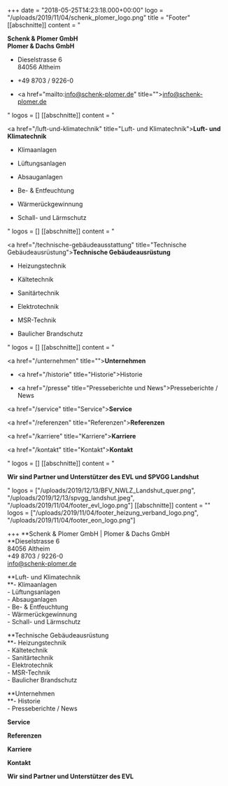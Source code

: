 +++
date = "2018-05-25T14:23:18.000+00:00"
logo = "/uploads/2019/11/04/schenk_plomer_logo.png"
title = "Footer"
[[abschnitte]]
content = "<p><strong>Schenk &amp; Plomer GmbH<br>Plomer &amp; Dachs GmbH</strong></p><ul><li><p>Dieselstrasse 6<br>84056 Altheim</p></li><li><p>+49 8703 / 9226-0</p></li><li><p><a href=\"mailto:info@schenk-plomer.de\" title=\"\">info@schenk-plomer.de</a></p></li></ul>"
logos = []
[[abschnitte]]
content = "<p><a href=\"/luft-und-klimatechnik\" title=\"Luft- und Klimatechnik\"><strong>Luft- und Klimatechnik</strong></a></p><ul><li><p>Klimaanlagen</p></li><li><p>Lüftungsanlagen</p></li><li><p>Absauganlagen</p></li><li><p>Be- &amp; Entfeuchtung</p></li><li><p>Wärmerückgewinnung</p></li><li><p>Schall- und Lärmschutz</p></li></ul>"
logos = []
[[abschnitte]]
content = "<p><a href=\"/technische-gebäudeausstattung\" title=\"Technische Gebäudeausrüstung\"><strong>Technische Gebäudeausrüstung</strong></a></p><ul><li><p>Heizungstechnik</p></li><li><p>Kältetechnik</p></li><li><p>Sanitärtechnik</p></li><li><p>Elektrotechnik</p></li><li><p>MSR-Technik</p></li><li><p>Baulicher Brandschutz</p></li></ul>"
logos = []
[[abschnitte]]
content = "<p><a href=\"/unternehmen\" title=\"\"><strong>Unternehmen</strong></a></p><ul><li><p><a href=\"/historie\" title=\"Historie\">Historie</a></p></li><li><p><a href=\"/presse\" title=\"Presseberichte und News\">Presseberichte / News</a></p></li></ul><p><a href=\"/service\" title=\"Service\"><strong>Service</strong></a></p><p><a href=\"/referenzen\" title=\"Referenzen\"><strong>Referenzen</strong></a></p><p><a href=\"/karriere\" title=\"Karriere\"><strong>Karriere</strong></a></p><p><a href=\"/kontakt\" title=\"Kontakt\"><strong>Kontakt</strong></a></p>"
logos = []
[[abschnitte]]
content = "<p><strong>Wir sind Partner und Unterstützer des EVL und SPVGG Landshut</strong></p>"
logos = ["/uploads/2019/12/13/BFV_NWLZ_Landshut_quer.png", "/uploads/2019/12/13/spvgg_landshut.jpeg", "/uploads/2019/11/04/footer_evl_logo.png"]
[[abschnitte]]
content = ""
logos = ["/uploads/2019/11/04/footer_heizung_verband_logo.png", "/uploads/2019/11/04/footer_eon_logo.png"]

+++
**Schenk & Plomer GmbH | Plomer & Dachs GmbH  
**Dieselstrasse 6  
84056 Altheim  
\+49 8703 / 9226-0  
info@schenk-plomer.de

**Luft- und Klimatechnik  
**- Klimaanlagen  
\- Lüftungsanlagen  
\- Absauganlagen  
\- Be- & Entfeuchtung  
\- Wärmerückgewinnung  
\- Schall- und Lärmschutz

**Technische Gebäudeausrüstung  
**- Heizungstechnik  
\- Kältetechnik  
\- Sanitärtechnik  
\- Elektrotechnik  
\- MSR-Technik  
\- Baulicher Brandschutz

**Unternehmen  
**- Historie  
\- Presseberichte / News

**Service**

**Referenzen**

**Karriere**

**Kontakt**

**Wir sind Partner und Unterstützer des EVL**